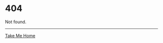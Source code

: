 <!--Main-->

# 404

Not found.

-----------

<!--Take me home-->

[Take Me Home](https://www.youtube.com/watch?v=dQw4w9WgXcQ)